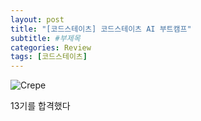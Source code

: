 ```yaml
---
layout: post
title: "[코드스테이츠] 코드스테이츠 AI 부트캠프"
subtitle: #부제목
categories: Review
tags: [코드스테이츠]
---
```


![Crepe](https://img1.daumcdn.net/thumb/R1280x0/?scode=mtistory2&fname=https%3A%2F%2Fblog.kakaocdn.net%2Fdn%2FX4Cpl%2FbtrxdOtjPkL%2F5VLtnBOwRjesz4OVtC9es1%2Fimg.jpg)

13기를 합격했다